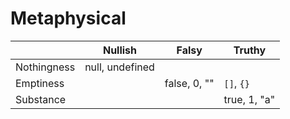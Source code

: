 # Metaphysical

| | Nullish | Falsy | Truthy |
|-|-|-|-|
| Nothingness | null, undefined |  |  |
| Emptiness |  | false, 0, "" | `[]`, `{}` |
| Substance |  |  | true, 1, "a" |
